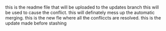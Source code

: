 this is the readme file that will be uploaded to the updates branch
this will be used to cause the conflict.
this will definately mess up the automatic merging.
this is the new fle where all the confliccts are resolved.
this is the update made before stashing